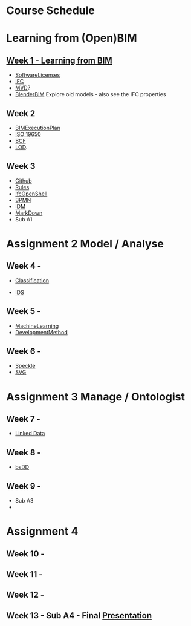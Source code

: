 # Course Schedule

# Learning from (Open)BIM
## [Week 1 - Learning from BIM](/Concepts/Learn_from_BIM)
- [SoftwareLicenses](Concepts/SoftwareLicenses)
- [IFC](Concepts/IFC)
- [MVD](Concepts/MVD)?
- [BlenderBIM](Concepts/BlenderBIM) Explore old models - also see the IFC properties
  
## Week 2
- [BIMExecutionPlan](Concepts/BIMExecutionPlan)
- [ISO 19650](Concepts/ISO19650)
- [BCF](Concepts/BCF)
- [LOD](Concepts/LOD).

## Week 3
- [Github](Concepts/Github)
- [Rules](Concepts/Rules)
- [IfcOpenShell](Concepts/IfcOpenShell)
- [BPMN](Concepts/BPMN)
- [IDM](Concepts/IDM)
- [MarkDown](Concepts/MarkDown)
- Sub A1

# Assignment 2 Model / Analyse
## Week 4 - 
- [Classification](Concepts/Classification)

- [IDS](Concepts/IDS)

## Week 5 -
- [MachineLearning](Concepts/MachineLearning)
- [DevelopmentMethod](Concepts/DevelopmentMethod)

## Week 6 - 
- [Speckle](Concepts/Speckle)
- [SVG](Concepts/SVG)

# Assignment 3 Manage / Ontologist
## Week 7 - 
- [Linked Data](Concepts/LinkedData)


## Week 8 - 
- [bsDD](Concepts/bsDD)
## Week 9 - 
- Sub A3
- 
# Assignment 4
## Week 10 - 
## Week 11 -
## Week 12 - 
## Week 13 - Sub A4 - Final [Presentation](Concepts/Presentation)

